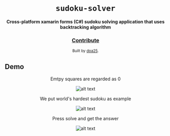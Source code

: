 <div align="center">
  <h1><code>sudoku-solver</code></h1>

  <strong>Cross-platform xamarin forms (C#) sudoku solving application that uses backtracking algorithm</strong>

<h3>
    <a href="https://github.com/unobatbayar/sudoku-solver/pull/new/master">Contribute</a>
  </h3>

  <sub> Built by <a href="https://github.com/DOA25">doa25</a>.</sub>
</div>

## Demo
<div align="center">

Emtpy squares are regarded as 0  

![alt text](https://github.com/unobatbayar/sudokusolver/blob/master/readme-images/initial.png)

We put world's hardest sudoku as example 

![alt text](https://github.com/unobatbayar/sudokusolver/blob/master/readme-images/hardest_problem.png)

Press solve and get the answer 

![alt text](https://github.com/unobatbayar/sudokusolver/blob/master/readme-images/solved.png)

</div>
